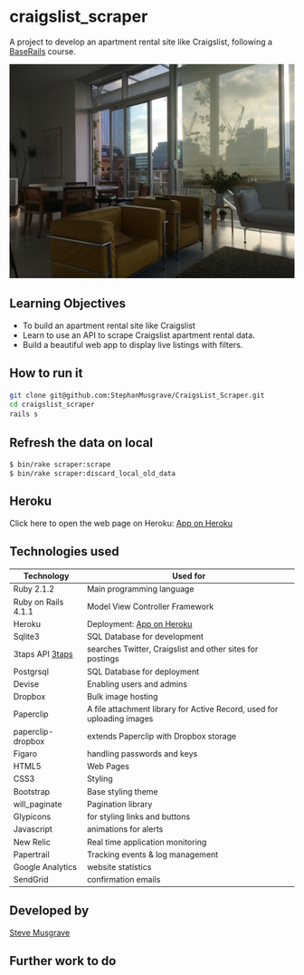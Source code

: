 # craigslist_scraper

A project to develop an apartment rental site like Craigslist, following a [BaseRails] course.

![Apartment](public/IMG_1456.JPG)

## Learning Objectives
- To build an apartment rental site like Craigslist
- Learn to use an API to scrape Craigslist apartment rental data. 
- Build a beautiful web app to display live listings with filters.

## How to run it
```sh
git clone git@github.com:StephanMusgrave/CraigsList_Scraper.git
cd craigslist_scraper
rails s

```

## Refresh the data on local
```
$ bin/rake scraper:scrape
$ bin/rake scraper:discard_local_old_data
```

Heroku
----
Click here to open the web page on Heroku: [App on Heroku]

## Technologies used

|Technology                 |Used for                        |
|---------------------------|--------------------------------|
|Ruby 2.1.2                 |Main programming language       |
|Ruby on Rails 4.1.1        |Model View Controller Framework |
|Heroku                     |Deployment: [App on Heroku]     |
|Sqlite3                    |SQL Database for development    |
|3taps API [3taps]          |searches Twitter, Craigslist and other sites for postings |
|Postgrsql                  |SQL Database for deployment     |
|Devise                     |Enabling users and admins       |
|Dropbox                    |Bulk image hosting              |
|Paperclip                  |A file attachment library for Active Record, used for uploading images |
|paperclip-dropbox          |extends Paperclip with Dropbox storage|
|Figaro                     |handling passwords and keys     |
|HTML5                      |Web Pages                       |
|CSS3                       |Styling                         |
|Bootstrap                  |Base styling theme              |
|will_paginate              |Pagination library              |
|Glypicons                  |for styling links and buttons   |
|Javascript                 |animations for alerts           |
|New Relic                  |Real time application monitoring|
|Papertrail                 |Tracking events & log management|
|Google Analytics           |website statistics              |
|SendGrid                   |confirmation emails             |


## Developed by

[Steve Musgrave]

## Further work to do

[Steve Musgrave]:https://github.com/StephanMusgrave
[App on Heroku]:https://homefinder-musgrave.herokuapp.com/
[BaseRails]:https://www.baserails.com/
[3taps]:https://developer.3taps.com
